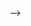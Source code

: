 <!-- this is a comment -->

<!--- comment dash --->

<!--<!- test ->-->

<!-- ${1 + 2} -->

<!-- <!-- ${1 + 2} --> -->

<!--
```js
display(1 + 2);
``` -->

<!--

```js

display(1 + 2);

```

-->
